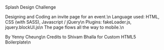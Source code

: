 Splash Design Challenge

Designing and Coding an invite page for an event.\n 
Language used: HTML, CSS (with SASS), Javascript / jQuery\n
Plugins: fakeLoader.js, jquery.blockUI.js\n
The page flows all the way to mobile.\n

By Yenny Cheung\n
Credits to Shivam Bhalla for Custom HTML5 Boilerplate\n